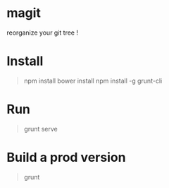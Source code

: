 magit
=====

reorganize your git tree !

# Install

> npm install
> bower install
> npm install -g grunt-cli

# Run

> grunt serve

# Build a prod version

> grunt